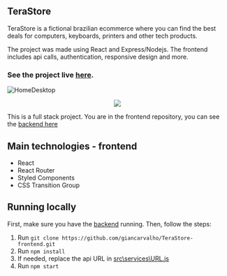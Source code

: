 
## TeraStore

TeraStore is a fictional brazilian ecommerce where you can find the best deals for computers, keyboards, printers and other tech products. 

The project was made using React and Express/Nodejs. The frontend includes api calls, authentication, responsive design and more. 

### See the project live [here](https://tera-store-frontend-ten.vercel.app).

![HomeDesktop](https://i.imgur.com/OwnJQHO.png)

<p align="center">
  <img src="https://i.imgur.com/sC3C5AY.png" />
</p>

This is a full stack project. You are in the frontend repository, you can see the [backend here](https://github.com/giancarvalho/TeraStore-backend)

## Main technologies - frontend

- React
- React Router
- Styled Components
- CSS Transition Group


## Running locally


First, make sure you have the [backend](https://github.com/giancarvalho/TeraStore-backend) running.  Then, follow the steps:

1)  Run ```git clone https://github.com/giancarvalho/TeraStore-frontend.git ```
2) Run ```npm install```
3) If needed, replace the api URL in [ src\services\URL.js](https://github.com/giancarvalho/TeraStore-frontend/blob/b4fdd3a115c72b215e384cf0b7d78601e92f774e/src/services/URL.js)
4) Run ```npm start```

